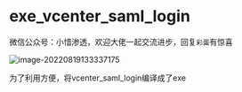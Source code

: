 # exe_vcenter_saml_login
微信公众号：小惜渗透，欢迎大佬一起交流进步，回复`彩蛋`有惊喜
 
![image-20220819133337175](https://mc-imgup.oss-cn-beijing.aliyuncs.com/202208191333189.png)

为了利用方便，将vcenter_saml_login编译成了exe

